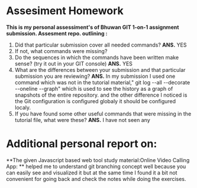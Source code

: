# Assesiment Homework


**This is my personal assessiment's of Bhuwan GIT 1-on-1 assignment submission.
Assesment repo. outlining :**
1. Did that particular submission cover all needed commands? 
**ANS.** YES
2. If not, what commands were missing? 
3. Do the sequences in which the commands have been written make sense? (try it out in your GIT console) 
**ANS.** YES
4. What are the differences between your submission and that particular submission you are reviewing? 
**ANS.**  In my submission I used one command which was not in the tutorial material," git log --all --decorate --oneline --graph" which is used to see the 
history as a graph of snapshots of the entire repository. and the other difference I noticed is the Git configuration is configured  globaly it should be configured localy.
5. If you have found some other useful commands that were missing in the tutorial file, what were these? 
**ANS.** I have not seen any



# Additional personal report on: 
**The given Javascript based web tool study material:Online Video Calling App: **
helped me to understand git branching concept well because you can easily see and visualized it but at the same time I found it a bit not convenient for going back and check the notes while doing the exercises. 





  
